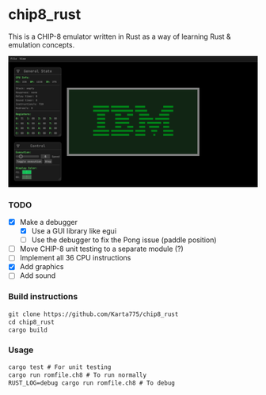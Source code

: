 # chip8_rust

This is a CHIP-8 emulator written in Rust as a way of learning Rust & emulation concepts.

![](img/screen_ibm.png)

### TODO
* [x] Make a debugger
  * [x] Use a GUI library like egui
  * [ ] Use the debugger to fix the Pong issue (paddle position)
* [ ] Move CHIP-8 unit testing to a separate module (?)
* [ ] Implement all 36 CPU instructions
* [x] Add graphics
* [ ] Add sound

### Build instructions
```shell
git clone https://github.com/Karta775/chip8_rust
cd chip8_rust
cargo build
```

### Usage
```shell
cargo test # For unit testing
cargo run romfile.ch8 # To run normally
RUST_LOG=debug cargo run romfile.ch8 # To debug
```